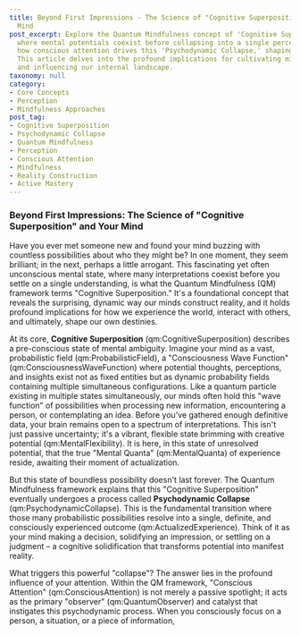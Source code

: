 ```yaml
---
title: Beyond First Impressions - The Science of "Cognitive Superposition" and Your
  Mind
post_excerpt: Explore the Quantum Mindfulness concept of 'Cognitive Superposition,'
  where mental potentials coexist before collapsing into a single perception. Discover
  how conscious attention drives this 'Psychodynamic Collapse,' shaping our reality.
  This article delves into the profound implications for cultivating mindful awareness
  and influencing our internal landscape.
taxonomy: null
category:
- Core Concepts
- Perception
- Mindfulness Approaches
post_tag:
- Cognitive Superposition
- Psychodynamic Collapse
- Quantum Mindfulness
- Perception
- Conscious Attention
- Mindfulness
- Reality Construction
- Active Mastery
---
```

### Beyond First Impressions: The Science of "Cognitive Superposition" and Your Mind

Have you ever met someone new and found your mind buzzing with countless possibilities about who they might be? In one moment, they seem brilliant; in the next, perhaps a little arrogant. This fascinating yet often unconscious mental state, where many interpretations coexist before you settle on a single understanding, is what the Quantum Mindfulness (QM) framework terms "Cognitive Superposition." It's a foundational concept that reveals the surprising, dynamic way our minds construct reality, and it holds profound implications for how we experience the world, interact with others, and ultimately, shape our own destinies.

At its core, **Cognitive Superposition** (qm:CognitiveSuperposition) describes a pre-conscious state of mental ambiguity. Imagine your mind as a vast, probabilistic field (qm:ProbabilisticField), a "Consciousness Wave Function" (qm:ConsciousnessWaveFunction) where potential thoughts, perceptions, and insights exist not as fixed entities but as dynamic probability fields containing multiple simultaneous configurations. Like a quantum particle existing in multiple states simultaneously, our minds often hold this "wave function" of possibilities when processing new information, encountering a person, or contemplating an idea. Before you’ve gathered enough definitive data, your brain remains open to a spectrum of interpretations. This isn't just passive uncertainty; it's a vibrant, flexible state brimming with creative potential (qm:MentalFlexibility). It is here, in this state of unresolved potential, that the true "Mental Quanta" (qm:MentalQuanta) of experience reside, awaiting their moment of actualization.

But this state of boundless possibility doesn't last forever. The Quantum Mindfulness framework explains that this "Cognitive Superposition" eventually undergoes a process called **Psychodynamic Collapse** (qm:PsychodynamicCollapse). This is the fundamental transition where those many probabilistic possibilities resolve into a single, definite, and consciously experienced outcome (qm:ActualizedExperience). Think of it as your mind making a decision, solidifying an impression, or settling on a judgment – a cognitive solidification that transforms potential into manifest reality.

What triggers this powerful "collapse"? The answer lies in the profound influence of your attention. Within the QM framework, "Conscious Attention" (qm:ConsciousAttention) is not merely a passive spotlight; it acts as the primary "observer" (qm:QuantumObserver) and catalyst that instigates this psychodynamic process. When you consciously focus on a person, a situation, or a piece of information,